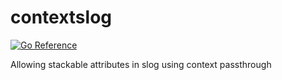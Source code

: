 # contextslog
[![Go Reference](https://pkg.go.dev/badge/github.com/b1scuit/contextslog.svg)](https://pkg.go.dev/github.com/b1scuit/contextslog)

Allowing stackable attributes in slog using context passthrough
